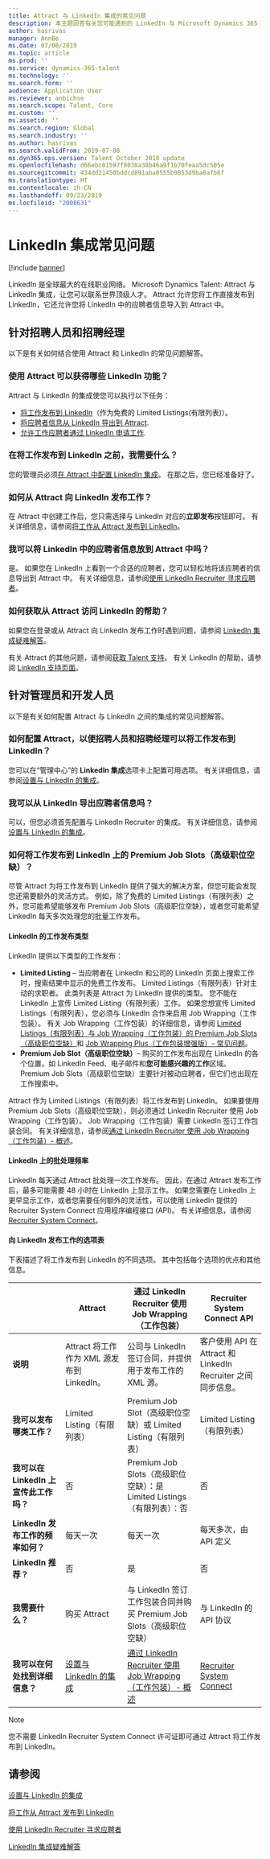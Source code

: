 ```yaml
---
title: Attract 与 LinkedIn 集成的常见问题
description: 本主题回答有关您可能遇到的 LinkedIn 与 Microsoft Dynamics 365 Talent - Attract 之间的集成问题。
author: hasrivas
manager: AnnBe
ms.date: 07/08/2019
ms.topic: article
ms.prod: ''
ms.service: dynamics-365-talent
ms.technology: ''
ms.search.form: ''
audience: Application User
ms.reviewer: anbichse
ms.search.scope: Talent, Core
ms.custom: ''
ms.assetid: ''
ms.search.region: Global
ms.search.industry: ''
ms.author: hasrivas
ms.search.validFrom: 2019-07-08
ms.dyn365.ops.version: Talent October 2018 update
ms.openlocfilehash: d66ebc01597f8038a38b46a9f1b70feaa5dc505e
ms.sourcegitcommit: 434dd21450bddcd891aba0555b9853d9ba0afb6f
ms.translationtype: HT
ms.contentlocale: zh-CN
ms.lasthandoff: 09/23/2019
ms.locfileid: "2008631"
---
```

# <a name="linkedin-integration-faq"></a>LinkedIn 集成常见问题

[!include [banner](includes/banner.md)]

LinkedIn 是全球最大的在线职业网络。 Microsoft Dynamics Talent: Attract 与 LinkedIn 集成，让您可以联系世界顶级人才。 Attract 允许您将工作直接发布到 LinkedIn，它还允许您将 LinkedIn 中的应聘者信息导入到 Attract 中。

## <a name="for-recruiters-and-hiring-managers"></a>针对招聘人员和招聘经理

以下是有关如何结合使用 Attract 和 LinkedIn 的常见问题解答。

### <a name="what-linkedin-features-do-i-get-with-attract"></a>使用 Attract 可以获得哪些 LinkedIn 功能？

Attract 与 LinkedIn 的集成使您可以执行以下任务：

- [将工作发布到 LinkedIn](./attract-post-jobs-to-linkedin.md)（作为免费的 Limited Listings(有限列表)）。
- [将应聘者信息从 LinkedIn 导出到 Attract](./attract-linkedin-recruiter.md#export-linkedin-candidates-to-attract-with-one-click).
- [允许工作应聘者通过 LinkedIn 申请工作](./attract-admin-linkedin.md#set-up-apply-with-linkedin-in-attract).

### <a name="what-do-i-need-before-i-can-post-jobs-to-linkedin"></a>在将工作发布到 LinkedIn 之前，我需要什么？

您的管理员必须[在 Attract 中配置 LinkedIn 集成](./attract-admin-linkedin.md#configure-job-posting-to-linkedin)。 在那之后，您已经准备好了。

### <a name="how-do-i-post-jobs-to-linkedin-from-attract"></a>如何从 Attract 向 LinkedIn 发布工作？

在 Attract 中创建工作后，您只需选择与 LinkedIn 对应的**立即发布**按钮即可。 有关详细信息，请参阅[将工作从 Attract 发布到 LinkedIn](./attract-post-jobs-to-linkedin.md#post-jobs-to-linkedin)。

### <a name="can-i-get-candidate-information-from-linkedin-into-attract"></a>我可以将 LinkedIn 中的应聘者信息放到 Attract 中吗？

是。 如果您在 LinkedIn 上看到一个合适的应聘者，您可以轻松地将该应聘者的信息导出到 Attract 中。 有关详细信息，请参阅[使用 LinkedIn Recruiter 寻求应聘者](attract-linkedin-recruiter.md)。

### <a name="how-can-i-get-help-accessing-linkedin-from-attract"></a>如何获取从 Attract 访问 LinkedIn 的帮助？

如果您在登录或从 Attract 向 LinkedIn 发布工作时遇到问题，请参阅 [LinkedIn 集成疑难解答](./attract-troubleshoot-linkedin.md)。

有关 Attract 的其他问题，请参阅[获取 Talent 支持](./talent-support.md)。 有关 LinkedIn 的帮助，请参阅 [LinkedIn 支持页面](https://www.linkedin.com/help)。

## <a name="for-admins-and-developers"></a>针对管理员和开发人员

以下是有关如何配置 Attract 与 LinkedIn 之间的集成的常见问题解答。

### <a name="how-do-i-configure-attract-so-that-recruiters-and-hiring-managers-can-post-jobs-to-linkedin"></a>如何配置 Attract，以便招聘人员和招聘经理可以将工作发布到 LinkedIn？

您可以在“管理中心”的 **LinkedIn 集成**选项卡上配置可用选项。 有关详细信息，请参阅[设置与 LinkedIn 的集成](./attract-admin-linkedin.md)。

### <a name="can-i-export-candidate-information-from-linkedin"></a>我可以从 LinkedIn 导出应聘者信息吗？

可以，但您必须首先配置与 LinkedIn Recruiter 的集成。 有关详细信息，请参阅[设置与 LinkedIn 的集成](./attract-admin-linkedin.md)。

### <a name="how-can-i-post-jobs-to-premium-job-slots-on-linkedin"></a>如何将工作发布到 LinkedIn 上的 Premium Job Slots（高级职位空缺）？

尽管 Attract 为将工作发布到 LinkedIn 提供了强大的解决方案，但您可能会发现您还需要额外的灵活方式。 例如，除了免费的 Limited Listings（有限列表）之外，您可能希望能够发布 Premium Job Slots（高级职位空缺），或者您可能希望 LinkedIn 每天多次处理您的批量工作发布。

#### <a name="types-of-linkedin-job-posts"></a>LinkedIn 的工作发布类型

LinkedIn 提供以下类型的工作发布：

- **Limited Listing** – 当应聘者在 LinkedIn 和公司的 LinkedIn 页面上搜索工作时，搜索结果中显示的免费工作发布。 Limited Listings（有限列表）针对主动的求职者。 此类列表是 Attract 为 LinkedIn 提供的类型。 您不能在 LinkedIn 上宣传 Limited Listing（有限列表）工作。 如果您想宣传 Limited Listings（有限列表），您必须与 LinkedIn 合作来启用 Job Wrapping（工作包装）。 有关 Job Wrapping（工作包装）的详细信息，请参阅 [Limited Listings（有限列表）与 Job Wrapping（工作包装）的 Premium Job Slots（高级职位空缺）](https://www.linkedin.com/help/recruiter/answer/79049/limited-listings-vs-premium-job-slots-for-job-wrapping)和 [Job Wrapping Plus（工作包装增强版）- 常见问题](https://www.linkedin.com/help/recruiter/answer/79050/job-wrapping-frequently-asked-questions)。
- **Premium Job Slot（高级职位空缺）**– 购买的工作发布出现在 LinkedIn 的各个位置，如 LinkedIn Feed、电子邮件和**您可能感兴趣的工作**区域。 Premium Job Slots（高级职位空缺）主要针对被动应聘者，但它们也出现在工作搜索中。

Attract 作为 Limited Listings（有限列表）将工作发布到 LinkedIn。 如果要使用 Premium Job Slots（高级职位空缺），则必须通过 LinkedIn Recruiter 使用 Job Wrapping（工作包装）。 Job Wrapping（工作包装）需要 LinkedIn 签订工作包装合同。 有关详细信息，请参阅[通过 LinkedIn Recruiter 使用 Job Wrapping（工作包装）- 概述](https://www.linkedin.com/help/recruiter/answer/79037)。

#### <a name="frequency-of-batch-processing-on-linkedin"></a>LinkedIn 上的批处理频率

LinkedIn 每天通过 Attract 批处理一次工作发布。 因此，在通过 Attract 发布工作后，最多可能需要 48 小时在 LinkedIn 上显示工作。 如果您需要在 LinkedIn 上更早显示工作，或者您需要任何额外的灵活性，可以使用 LinkedIn 提供的 Recruiter System Connect 应用程序编程接口 (API)。 有关详细信息，请参阅 [Recruiter System Connect](https://docs.microsoft.com/linkedin/talent/recruiter-system-connect)。

#### <a name="table-of-options-for-job-posting-to-linkedin"></a>向 LinkedIn 发布工作的选项表

下表描述了将工作发布到 LinkedIn 的不同选项。 其中包括每个选项的优点和其他信息。

|  | Attract | 通过 LinkedIn Recruiter 使用 Job Wrapping（工作包装） | Recruiter System Connect API |
|---|---|---|---|
| **说明** | Attract 将工作作为 XML 源发布到 LinkedIn。 | 公司与 LinkedIn 签订合同，并提供用于发布工作的 XML 源。 | 客户使用 API 在 Attract 和 LinkedIn Recruiter 之间同步信息。 |
| **我可以发布哪类工作？** | Limited Listing（有限列表） | Premium Job Slot（高级职位空缺）或 Limited Listing（有限列表） | Limited Listing（有限列表） |
| **我可以在 LinkedIn 上宣传此工作吗？** | 否 | Premium Job Slots（高级职位空缺）：是<br>Limited Listings（有限列表）：否 | 否 |
| **LinkedIn 发布工作的频率如何？** | 每天一次 | 每天一次 | 每天多次，由 API 定义 |
| **LinkedIn 推荐？** | 否 | 是 | 否 |
| **我需要什么？** | 购买 Attract | 与 LinkedIn 签订工作包装合同并购买 Premium Job Slots（高级职位空缺） | 与 LinkedIn 的 API 协议 | 
| **我可以在何处找到详细信息？** | [设置与 LinkedIn 的集成](./attract-admin-linkedin.md) | [通过 LinkedIn Recruiter 使用 Job Wrapping（工作包装）- 概述](https://www.linkedin.com/help/recruiter/answer/79037) | [Recruiter System Connect](https://docs.microsoft.com/linkedin/talent/recruiter-system-connect) |

> [!NOTE]
> 您不需要 LinkedIn Recruiter System Connect 许可证即可通过 Attract 将工作发布到 LinkedIn。

## <a name="see-also"></a>请参阅

[设置与 LinkedIn 的集成](./attract-admin-linkedin.md)

[将工作从 Attract 发布到 LinkedIn](./attract-post-jobs-to-linkedin.md)

[使用 LinkedIn Recruiter 寻求应聘者](./attract-linkedin-recruiter.md)

[LinkedIn 集成疑难解答](./attract-troubleshoot-linkedin.md)
